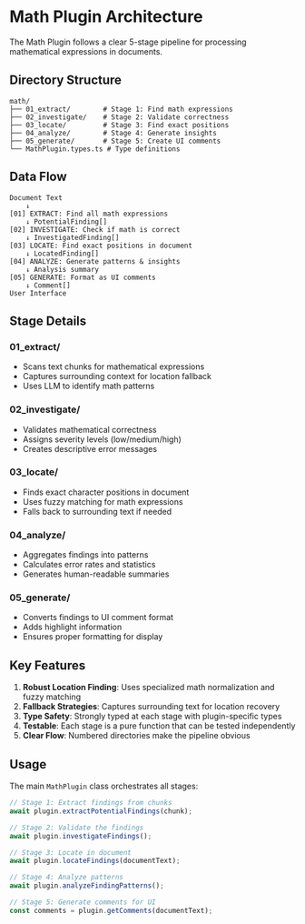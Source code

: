 # Math Plugin Architecture

The Math Plugin follows a clear 5-stage pipeline for processing mathematical expressions in documents.

## Directory Structure

```
math/
├── 01_extract/        # Stage 1: Find math expressions
├── 02_investigate/    # Stage 2: Validate correctness
├── 03_locate/         # Stage 3: Find exact positions
├── 04_analyze/        # Stage 4: Generate insights
├── 05_generate/       # Stage 5: Create UI comments
└── MathPlugin.types.ts # Type definitions
```

## Data Flow

```
Document Text
    ↓
[01] EXTRACT: Find all math expressions
    ↓ PotentialFinding[]
[02] INVESTIGATE: Check if math is correct
    ↓ InvestigatedFinding[]
[03] LOCATE: Find exact positions in document
    ↓ LocatedFinding[]
[04] ANALYZE: Generate patterns & insights
    ↓ Analysis summary
[05] GENERATE: Format as UI comments
    ↓ Comment[]
User Interface
```

## Stage Details

### 01_extract/
- Scans text chunks for mathematical expressions
- Captures surrounding context for location fallback
- Uses LLM to identify math patterns

### 02_investigate/
- Validates mathematical correctness
- Assigns severity levels (low/medium/high)
- Creates descriptive error messages

### 03_locate/
- Finds exact character positions in document
- Uses fuzzy matching for math expressions
- Falls back to surrounding text if needed

### 04_analyze/
- Aggregates findings into patterns
- Calculates error rates and statistics
- Generates human-readable summaries

### 05_generate/
- Converts findings to UI comment format
- Adds highlight information
- Ensures proper formatting for display

## Key Features

1. **Robust Location Finding**: Uses specialized math normalization and fuzzy matching
2. **Fallback Strategies**: Captures surrounding text for location recovery
3. **Type Safety**: Strongly typed at each stage with plugin-specific types
4. **Testable**: Each stage is a pure function that can be tested independently
5. **Clear Flow**: Numbered directories make the pipeline obvious

## Usage

The main `MathPlugin` class orchestrates all stages:

```typescript
// Stage 1: Extract findings from chunks
await plugin.extractPotentialFindings(chunk);

// Stage 2: Validate the findings
await plugin.investigateFindings();

// Stage 3: Locate in document
await plugin.locateFindings(documentText);

// Stage 4: Analyze patterns
await plugin.analyzeFindingPatterns();

// Stage 5: Generate comments for UI
const comments = plugin.getComments(documentText);
```